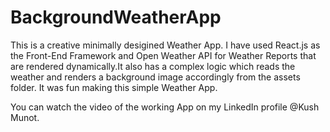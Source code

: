 # BackgroundWeatherApp
This is a creative minimally desigined Weather App. 
I have used React.js as the Front-End Framework and Open Weather API for Weather Reports that are rendered dynamically.It also has a complex logic which reads the weather and renders a background image accordingly from the assets folder.
It was fun making this simple Weather App.

You can watch the video of the working App on my LinkedIn profile @Kush Munot.
